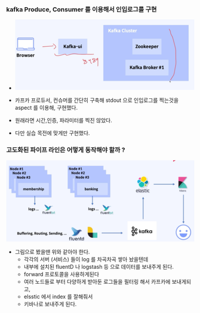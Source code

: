 ### kafka Produce, Consumer 를 이용해서 인입로그를 구현

- ![img_3.png](img_3.png)
- 카프카 프로듀서, 컨슈머를 간단히 구축해 stdout 으로 인입로그를 찍는것을 aspect 를 이용해, 구현했다.

- 원래라면 시간,인증, 파라미터를 찍진 않았다.
- 다만 실습 목전에 맞게만 구현했다.

### 고도화된 파이프 라인은 어떻게 동작해야 할까 ?

![img_4.png](img_4.png)

- 그림으로 봤을땐 위와 같아야 한다.
    - 각각의 서버 (서비스) 들이 log 를 차곡차곡 쌓아 놨을텐데
    - 내부에 설치된 fluentD 나 logstash 등 으로 데이터를 보내주게 된다.
    - forward 프로토콜을 사용하게된다
    - 여러 노드들로 부터 다양하게 받아둔 로그들을 필터링 해서 카프카에 보내게되고,
    - elsstic 에서 index 를 잘해줘서
    - 키바나로 보내주게 된다.

